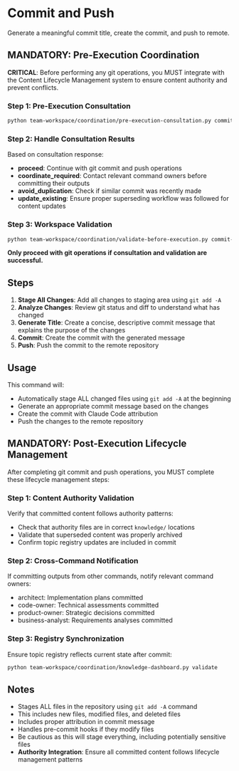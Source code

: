 # Commit and Push

Generate a meaningful commit title, create the commit, and push to remote.

## MANDATORY: Pre-Execution Coordination

**CRITICAL**: Before performing any git operations, you MUST integrate with the Content Lifecycle Management system to ensure content authority and prevent conflicts.

### Step 1: Pre-Execution Consultation
```bash
python team-workspace/coordination/pre-execution-consultation.py commit-push git-operations "{commit-scope}"
```

### Step 2: Handle Consultation Results
Based on consultation response:
- **proceed**: Continue with git commit and push operations
- **coordinate_required**: Contact relevant command owners before committing their outputs
- **avoid_duplication**: Check if similar commit was recently made
- **update_existing**: Ensure proper superseding workflow was followed for content updates

### Step 3: Workspace Validation
```bash
python team-workspace/coordination/validate-before-execution.py commit-push
```

**Only proceed with git operations if consultation and validation are successful.**

## Steps

1. **Stage All Changes**: Add all changes to staging area using `git add -A`
2. **Analyze Changes**: Review git status and diff to understand what has changed
3. **Generate Title**: Create a concise, descriptive commit message that explains the purpose of the changes
4. **Commit**: Create the commit with the generated message
5. **Push**: Push the commit to the remote repository

## Usage

This command will:
- Automatically stage ALL changed files using `git add -A` at the beginning
- Generate an appropriate commit message based on the changes
- Create the commit with Claude Code attribution
- Push the changes to the remote repository

## MANDATORY: Post-Execution Lifecycle Management

After completing git commit and push operations, you MUST complete these lifecycle management steps:

### Step 1: Content Authority Validation
Verify that committed content follows authority patterns:
- Check that authority files are in correct `knowledge/` locations
- Validate that superseded content was properly archived
- Confirm topic registry updates are included in commit

### Step 2: Cross-Command Notification
If committing outputs from other commands, notify relevant command owners:
- architect: Implementation plans committed
- code-owner: Technical assessments committed
- product-owner: Strategic decisions committed
- business-analyst: Requirements analyses committed

### Step 3: Registry Synchronization
Ensure topic registry reflects current state after commit:
```bash
python team-workspace/coordination/knowledge-dashboard.py validate
```

## Notes

- Stages ALL files in the repository using `git add -A` command
- This includes new files, modified files, and deleted files
- Includes proper attribution in commit message
- Handles pre-commit hooks if they modify files
- Be cautious as this will stage everything, including potentially sensitive files
- **Authority Integration**: Ensure all committed content follows lifecycle management patterns
